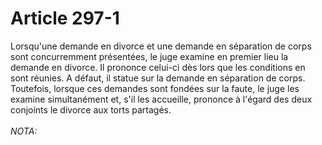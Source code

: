 # Article 297-1

Lorsqu'une demande en divorce et une demande en séparation de corps sont concurremment présentées, le juge examine en premier lieu la demande en divorce. Il prononce celui-ci dès lors que les conditions en sont réunies. A défaut, il statue sur la demande en séparation de corps.   Toutefois, lorsque ces demandes sont fondées sur la faute, le juge les examine simultanément et, s'il les accueille, prononce à l'égard des deux conjoints le divorce aux torts partagés.<br/><br/><i>NOTA:</i>